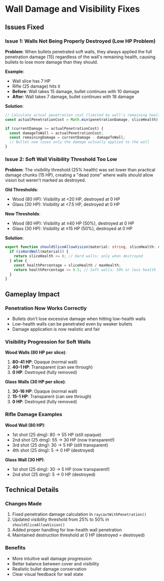 # Wall Damage and Visibility Fixes

## Issues Fixed

### Issue 1: Walls Not Being Properly Destroyed (Low HP Problem)

**Problem**: When bullets penetrated soft walls, they always applied the full penetration damage (15) regardless of the wall's remaining health, causing bullets to lose more damage than they should.

**Example**: 
- Wall slice has 7 HP
- Rifle (25 damage) hits it
- **Before**: Wall takes 15 damage, bullet continues with 10 damage
- **After**: Wall takes 7 damage, bullet continues with 18 damage

**Solution**: 
```typescript
// Calculate actual penetration cost (limited by wall's remaining health)
const actualPenetrationCost = Math.min(penetrationDamage, sliceHealth);

if (currentDamage >= actualPenetrationCost) {
  const damageToWall = actualPenetrationCost;
  const remainingDamage = currentDamage - damageToWall;
  // Bullet now loses only the damage actually applied to the wall
}
```

### Issue 2: Soft Wall Visibility Threshold Too Low

**Problem**: The visibility threshold (25% health) was set lower than practical damage chunks (15 HP), creating a "dead zone" where walls should allow vision but weren't marked as destroyed.

**Old Thresholds**:
- Wood (80 HP): Visibility at <20 HP, destroyed at 0 HP
- Glass (30 HP): Visibility at <7.5 HP, destroyed at 0 HP

**New Thresholds**:
- Wood (80 HP): Visibility at ≤40 HP (50%), destroyed at 0 HP
- Glass (30 HP): Visibility at ≤15 HP (50%), destroyed at 0 HP

**Solution**:
```typescript
export function shouldSliceAllowVision(material: string, sliceHealth: number, maxHealth: number): boolean {
  if (isHardWall(material)) {
    return sliceHealth <= 0; // Hard walls: only when destroyed
  } else {
    const healthPercentage = sliceHealth / maxHealth;
    return healthPercentage <= 0.5; // Soft walls: 50% or less health
  }
}
```

## Gameplay Impact

### Penetration Now Works Correctly
- Bullets don't lose excessive damage when hitting low-health walls
- Low-health walls can be penetrated even by weaker bullets
- Damage application is now realistic and fair

### Visibility Progression for Soft Walls

**Wood Walls (80 HP per slice)**:
1. **80-41 HP**: Opaque (normal wall)
2. **40-1 HP**: Transparent (can see through)
3. **0 HP**: Destroyed (fully removed)

**Glass Walls (30 HP per slice)**:
1. **30-16 HP**: Opaque (normal wall)  
2. **15-1 HP**: Transparent (can see through)
3. **0 HP**: Destroyed (fully removed)

### Rifle Damage Examples

**Wood Wall (80 HP)**:
- 1st shot (25 dmg): 80 → 55 HP (still opaque)
- 2nd shot (25 dmg): 55 → 30 HP (now transparent!)
- 3rd shot (25 dmg): 30 → 5 HP (still transparent)
- 4th shot (25 dmg): 5 → 0 HP (destroyed)

**Glass Wall (30 HP)**:
- 1st shot (25 dmg): 30 → 5 HP (now transparent!)
- 2nd shot (25 dmg): 5 → 0 HP (destroyed)

## Technical Details

### Changes Made
1. Fixed penetration damage calculation in `raycastWithPenetration()`
2. Updated visibility threshold from 25% to 50% in `shouldSliceAllowVision()`
3. Added proper handling for low-health wall penetration
4. Maintained destruction threshold at 0 HP (destroyed = destroyed)

### Benefits
- More intuitive wall damage progression
- Better balance between cover and visibility
- Realistic bullet damage conservation
- Clear visual feedback for wall state 